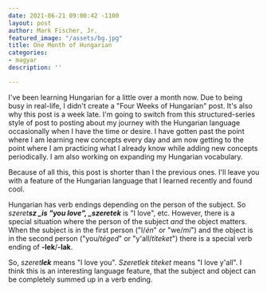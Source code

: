 ```yaml
---
date: 2021-06-21 09:00:42 -1100
layout: post
author: Mark Fischer, Jr.
featured_image: "/assets/bg.jpg"
title: One Month of Hungarian
categories:
- magyar
description: ''

---
```

I've been learning Hungarian for a little over a month now. Due to being busy in real-life, I didn't create a "Four Weeks of Hungarian" post. It's also why this post is a week late. I'm going to switch from this structured-series style of post to posting about my journey with the Hungarian language occasionally when I have the time or desire. I have gotten past the point where I am learning new concepts every day and am now getting to the point where I am practicing what I already know while adding new concepts periodically. I am also working on expanding my Hungarian vocabulary.

Because of all this, this post is shorter than I the previous ones. I'll leave you with a feature of the Hungarian language that I learned recently and found cool.

Hungarian has verb endings depending on the person of the subject. So _szeret**sz **_is "you love", _szeret**ek**_ is "I love", etc. However, there is a special situation where the person of the subject _and_ the object matters. When the subject is in the first person ("I/_én_" or "we/_mi_") and the object is in the second person ("you/_téged_" or "y'all/_titeket_") there is a special verb ending of **-lek**/**-lak**.

So, _szeret**lek**_ means "I love you". _Szeretlek titeket_ means "I love y'all". I think this is an interesting language feature, that the subject and object can be completely summed up in a verb ending.